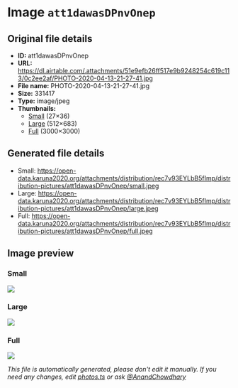 # Image `att1dawasDPnvOnep`

## Original file details

- **ID:** att1dawasDPnvOnep
- **URL:** https://dl.airtable.com/.attachments/51e9efb26ff517e9b9248254c619c113/0c2ee2af/PHOTO-2020-04-13-21-27-41.jpg
- **File name:** PHOTO-2020-04-13-21-27-41.jpg
- **Size:** 331417
- **Type:** image/jpeg
- **Thumbnails:**
  - [Small](https://dl.airtable.com/.attachmentThumbnails/b2eb3d5d9544f8281e1eda74ad01c851/4295b234) (27×36)
  - [Large](https://dl.airtable.com/.attachmentThumbnails/357397d5bcb0c48c08e339469d9c32b3/af191097) (512×683)
  - [Full](https://dl.airtable.com/.attachmentThumbnails/0301bb711578f5edc4c6b99a2838eb6f/2004f47a) (3000×3000)

## Generated file details

- Small: https://open-data.karuna2020.org/attachments/distribution/rec7v93EYLbB5fImp/distribution-pictures/att1dawasDPnvOnep/small.jpeg
- Large: https://open-data.karuna2020.org/attachments/distribution/rec7v93EYLbB5fImp/distribution-pictures/att1dawasDPnvOnep/large.jpeg
- Full: https://open-data.karuna2020.org/attachments/distribution/rec7v93EYLbB5fImp/distribution-pictures/att1dawasDPnvOnep/full.jpeg

## Image preview

### Small

![](https://open-data.karuna2020.org/attachments/distribution/rec7v93EYLbB5fImp/distribution-pictures/att1dawasDPnvOnep/small.jpeg)

### Large

![](https://open-data.karuna2020.org/attachments/distribution/rec7v93EYLbB5fImp/distribution-pictures/att1dawasDPnvOnep/large.jpeg)

### Full

![](https://open-data.karuna2020.org/attachments/distribution/rec7v93EYLbB5fImp/distribution-pictures/att1dawasDPnvOnep/full.jpeg)

_This file is automatically generated, please don't edit it manually. If you need any changes, edit [photos.ts](/photos.ts) or ask [@AnandChowdhary](https://github.com/AnandChowdhary)_
